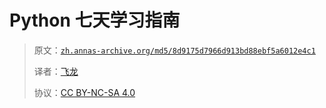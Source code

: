 # Python 七天学习指南

> 原文：[`zh.annas-archive.org/md5/8d9175d7966d913bd88ebf5a6012e4c1`](https://zh.annas-archive.org/md5/8d9175d7966d913bd88ebf5a6012e4c1)
> 
> 译者：[飞龙](https://github.com/wizardforcel)
> 
> 协议：[CC BY-NC-SA 4.0](http://creativecommons.org/licenses/by-nc-sa/4.0/)
